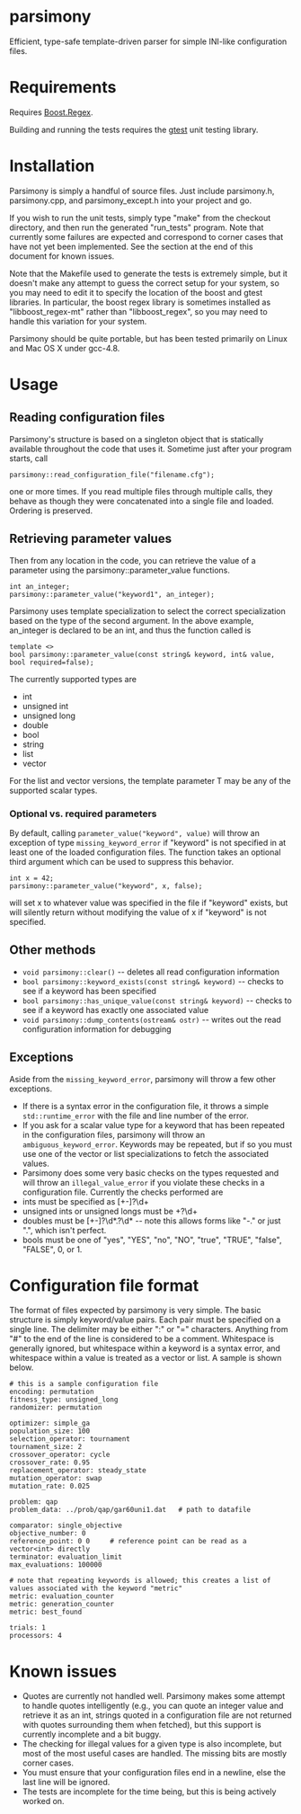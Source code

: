 parsimony
=========

Efficient, type-safe template-driven parser for simple INI-like configuration files.


# Requirements

Requires [Boost.Regex](http://www.boost.org/). 

Building and running the tests requires the [gtest](https://code.google.com/p/googletest) unit testing library.


# Installation

Parsimony is simply a handful of source files. Just include parsimony.h, parsimony.cpp, and parsimony_except.h into your project and go.

If you wish to run the unit tests, simply type "make" from the checkout directory, and then run the generated "run_tests" program. Note that currently some failures are expected and correspond to corner cases that have not yet been implemented. See the section at the end of this document for known issues.

Note that the Makefile used to generate the tests is extremely simple, but it doesn't make any attempt to guess the correct setup for your system, so you may need to edit it to specify the location of the boost and gtest libraries. In particular, the boost regex library is sometimes installed as "libboost_regex-mt" rather than "libboost_regex", so you may need to handle this variation for your system.

Parsimony should be quite portable, but has been tested primarily on Linux and Mac OS X under gcc-4.8.


# Usage

## Reading configuration files

Parsimony's structure is based on a singleton object that is statically available throughout the code that uses it. Sometime just after your program starts, call

    parsimony::read_configuration_file("filename.cfg");

one or more times. If you read multiple files through multiple calls, they behave as though they were concatenated into a single file and loaded. Ordering is preserved.


## Retrieving parameter values

Then from any location in the code, you can retrieve the value of a parameter using the parsimony::parameter_value functions.

    int an_integer;
    parsimony::parameter_value("keyword1", an_integer);

Parsimony uses template specialization to select the correct specialization based on the type of the second argument. In the above example, an_integer is declared to be an int, and thus the function called is

    template <>
    bool parsimony::parameter_value(const string& keyword, int& value, bool required=false);

The currently supported types are

* int
* unsigned int
* unsigned long
* double
* bool
* string
* list<T>
* vector<T>

For the list and vector versions, the template parameter T may be any of the supported scalar types.

### Optional vs. required parameters

By default, calling `parameter_value("keyword", value)` will throw an exception  of type `missing_keyword_error` if "keyword" is not specified in at least one of the loaded configuration files. The function takes an optional third argument which can be used to suppress this behavior.

    int x = 42;
    parsimony::parameter_value("keyword", x, false);

will set x to whatever value was specified in the file if "keyword" exists, but will silently return without modifying the value of x if "keyword" is not specified.


## Other methods

* `void parsimony::clear()` -- deletes all read configuration information
* `bool parsimony::keyword_exists(const string& keyword)` -- checks to see if a keyword has been specified
* `bool parsimony::has_unique_value(const string& keyword)` -- checks to see if a keyword has exactly one associated value
* `void parsimony::dump_contents(ostream& ostr)` -- writes out the read configuration information for debugging


## Exceptions 

Aside from the `missing_keyword_error`, parsimony will throw a few other exceptions. 

* If there is a syntax error in the configuration file, it throws a simple `std::runtime_error` with the file and line number of the error. 
* If you ask for a scalar value type for a keyword that has been repeated in the configuration files, parsimony will throw an `ambiguous_keyword_error`. Keywords may be repeated, but if so you must use one of the vector or list specializations to fetch the associated values.
* Parsimony does some very basic checks on the types requested and will throw an `illegal_value_error` if you violate these checks in a configuration file. Currently the checks performed are
* ints must be specified as [+-]?\d+
* unsigned ints or unsigned longs must be \+?\d+
* doubles must be [+-]?\d*\.?\d*  -- note this allows forms like "-." or just ".", which isn't perfect.
* bools must be one of "yes", "YES", "no", "NO", "true", "TRUE", "false", "FALSE", 0, or 1.


# Configuration file format

The format of files expected by parsimony is very simple. The basic structure is simply keyword/value pairs. Each pair must be specified on a single line. The delimiter may be either ":" or "=" characters. Anything from "#" to the end of the line is considered to be a comment. Whitespace is generally ignored, but whitespace within a keyword is a syntax error, and whitespace within a value is treated as a vector or list. A sample is shown below.

    # this is a sample configuration file
    encoding: permutation
    fitness_type: unsigned_long
    randomizer: permutation

    optimizer: simple_ga
    population_size: 100
    selection_operator: tournament
    tournament_size: 2
    crossover_operator: cycle
    crossover_rate: 0.95
    replacement_operator: steady_state
    mutation_operator: swap
    mutation_rate: 0.025

    problem: qap
    problem_data: ../prob/qap/gar60uni1.dat   # path to datafile 

    comparator: single_objective
    objective_number: 0
    reference_point: 0 0     # reference point can be read as a vector<int> directly
    terminator: evaluation_limit
    max_evaluations: 100000

    # note that repeating keywords is allowed; this creates a list of values associated with the keyword "metric"
    metric: evaluation_counter
    metric: generation_counter
    metric: best_found

    trials: 1
    processors: 4


# Known issues

* Quotes are currently not handled well. Parsimony makes some attempt to handle quotes intelligently (e.g., you can quote an integer value and retrieve it as an int, strings quoted in a configuration file are not returned with quotes surrounding them when fetched), but this support is currently incomplete and a bit buggy.
* The checking for illegal values for a given type is also incomplete, but most of the most useful cases are handled. The missing bits are mostly corner cases.
* You must ensure that your configuration files end in a newline, else the last line will be ignored.
* The tests are incomplete for the time being, but this is being actively worked on.
